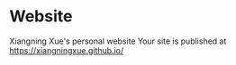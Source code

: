 # Website
Xiangning Xue's personal website
Your site is published at https://xiangningxue.github.io/ 
